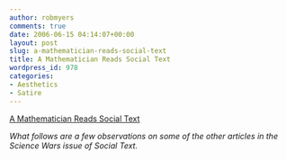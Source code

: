 ```yaml
---
author: robmyers
comments: true
date: 2006-06-15 04:14:07+00:00
layout: post
slug: a-mathematician-reads-social-text
title: A Mathematician Reads Social Text
wordpress_id: 978
categories:
- Aesthetics
- Satire
---
```


[A Mathematician Reads Social Text](http://galileo.math.siu.edu/~msulliva/Preprints/socialtext.html)  
  
_What follows are a few observations on some of the other articles in the Science Wars issue of Social Text._  


